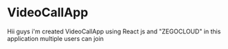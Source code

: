 # VideoCallApp
Hii guys  i'm  created VideoCallApp using React js and "ZEGOCLOUD"  in this application multiple users can join
